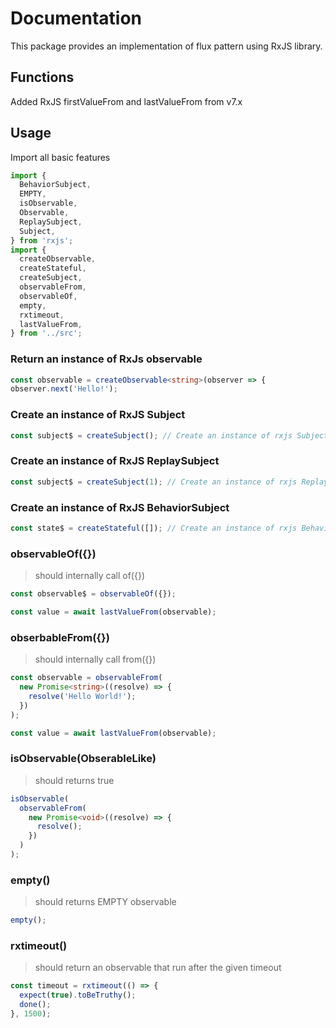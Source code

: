 # Documentation

This package provides an implementation of flux pattern using RxJS library.

## Functions

Added RxJS firstValueFrom and lastValueFrom from v7.x

## Usage

Import all basic features

```ts
import {
  BehaviorSubject,
  EMPTY,
  isObservable,
  Observable,
  ReplaySubject,
  Subject,
} from 'rxjs';
import {
  createObservable,
  createStateful,
  createSubject,
  observableFrom,
  observableOf,
  empty,
  rxtimeout,
  lastValueFrom,
} from '../src';
```

### Return an instance of RxJs observable

```ts
const observable = createObservable<string>(observer => {
observer.next('Hello!');
```

### Create an instance of RxJS Subject

```ts
const subject$ = createSubject(); // Create an instance of rxjs Subject
```

### Create an instance of RxJS ReplaySubject

```ts
const subject$ = createSubject(1); // Create an instance of rxjs ReplaySubject
```

### Create an instance of RxJS BehaviorSubject

```ts
const state$ = createStateful([]); // Create an instance of rxjs BehaviorSubject
```

### observableOf({})

> should internally call of({})

```ts
const observable$ = observableOf({});

const value = await lastValueFrom(observable);
```

### obserbableFrom({})

> should internally call from({})

```ts
const observable = observableFrom(
  new Promise<string>((resolve) => {
    resolve('Hello World!');
  })
);

const value = await lastValueFrom(observable);
```

### isObservable(ObserableLike)

> should returns true

```ts
isObservable(
  observableFrom(
    new Promise<void>((resolve) => {
      resolve();
    })
  )
);
```

### empty()

> should returns EMPTY observable

```ts
empty();
```

### rxtimeout()

> should return an observable that run after the given timeout

```ts
const timeout = rxtimeout(() => {
  expect(true).toBeTruthy();
  done();
}, 1500);
```
